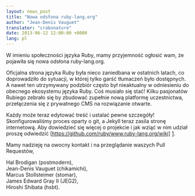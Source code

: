 ```yaml
---
layout: news_post
title: "Nowa odsłona ruby-lang.org"
author: "Jean-Denis Vauguet"
translator: "crabonature"
date: 2013-06-12 12:00:00 +0000
lang: pl
---
```


W imieniu społeczności języka Ruby, mamy przyjemność ogłosić wam, że pojawiła
się nowa odsłona ruby-lang.org.

Oficjalna strona języka Ruby była nieco zaniedbana w ostatnich latach,
co doprowadziło do sytuacji, w której tylko garść tłumaczeń było dostępnych.
A nawet ten utrzymywany podzbiór często był nieaktualny w odniesieniu
do obecnego ekosystemu języka Ruby. Coś musiało się stać! Kilku pasjonatów Rubiego
zebrało się by zbudować zupełnie nową platformę uczestnictwa, przełączenia się
z prywatnego CMS na rozwiązanie otwarte.

Każdy może teraz edytować treść i ustalać pewne szczegóły!
Skonfigurowaliśmy proces oparty o git, a Jekyll teraz zasila stronę internetową.
Aby dowiedzieć się więcej o projekcie i jak wziąć w nim udział proszę odwiedzić
[https://github.com/ruby/www.ruby-lang.org/wiki] [1].

Mamy nadzieję na owocny kontakt i na przeglądanie waszych Pull Requestów,

Hal Brodigan (postmodern),<br />
Jean-Denis Vauguet (chikamichi),<br />
Marcus Stollsteimer (stomar),<br />
James Edward Gray II (JEG2),<br />
Hiroshi Shibata (hsbt).


[1]: https://github.com/ruby/www.ruby-lang.org/wiki
